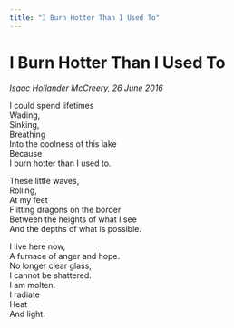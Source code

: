```yaml
---
title: "I Burn Hotter Than I Used To"
---
```


I Burn Hotter Than I Used To
===

*Isaac Hollander McCreery, 26 June 2016*

I could spend lifetimes  
Wading,  
Sinking,  
Breathing  
Into the coolness of this lake  
Because  
I burn hotter than I used to.

These little waves,  
Rolling,  
At my feet  
Flitting dragons on the border  
Between the heights of what I see  
And the depths of what is possible.

I live here now,  
A furnace of anger and hope.  
No longer clear glass,  
I cannot be shattered.  
I am molten.  
I radiate  
Heat  
And light.
